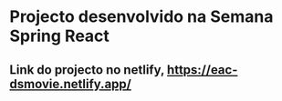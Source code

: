 # Projecto desenvolvido na Semana Spring React
## Link do projecto no netlify, https://eac-dsmovie.netlify.app/